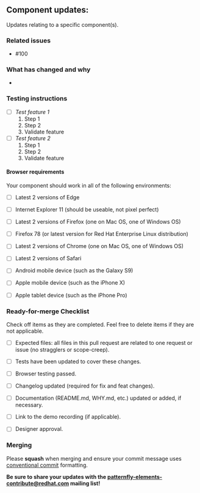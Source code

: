 <!-- Labels: feature, ready: branch testing, ready: browser testing, ready: code review, priority: low -->

<!-- Thank you for submitting a pull request! -->
## Component updates: <component-name>

<!-- Tell us a little bit about these updates -->
Updates relating to a specific component(s).


### Related issues

<!-- Issue number (GitHub will automatically populate the issue title for you from this) -->
- #100

### What has changed and why

<!-- Summarize files edited as part of this MR along with a brief description of what was changed/why. -->

- 


### Testing instructions

<!-- Be sure to include detailed instructions on how your update can be tested by another developer. -->

- [ ] *Test feature 1*
  1. Step 1
  2. Step 2
  3. Validate feature
- [ ] *Test feature 2*
  1. Step 1
  2. Step 2
  3. Validate feature


#### Browser requirements

Your component should work in all of the following environments:

- [ ] Latest 2 versions of Edge
- [ ] Internet Explorer 11 (should be useable, not pixel perfect)
- [ ] Latest 2 versions of Firefox (one on Mac OS, one of Windows OS)
- [ ] Firefox 78 (or latest version for Red Hat Enterprise Linux distribution)
- [ ] Latest 2 versions of Chrome (one on Mac OS, one of Windows OS)
- [ ] Latest 2 versions of Safari
- [ ] Android mobile device (such as the Galaxy S9)
- [ ] Apple mobile device (such as the iPhone X)
- [ ] Apple tablet device (such as the iPhone Pro)


### Ready-for-merge Checklist

Check off items as they are completed.  Feel free to delete items if they are not applicable.

- [ ] Expected files: all files in this pull request are related to one request or issue (no stragglers or scope-creep).
- [ ] Tests have been updated to cover these changes.
- [ ] Browser testing passed.
- [ ] Changelog updated (required for fix and feat changes).
- [ ] Documentation (README.md, WHY.md, etc.) updated or added, if necessary.
- [ ] Link to the demo recording (if applicable).
- [ ] Designer approval.


### Merging

Please **squash** when merging and ensure your commit message uses [conventional commit](https://www.conventionalcommits.org/en/v1.0.0/#summary) formatting.

**Be sure to share your updates with the [patternfly-elements-contribute@redhat.com](mailto:patternfly-elements-contribute@redhat.com) mailing list!**

